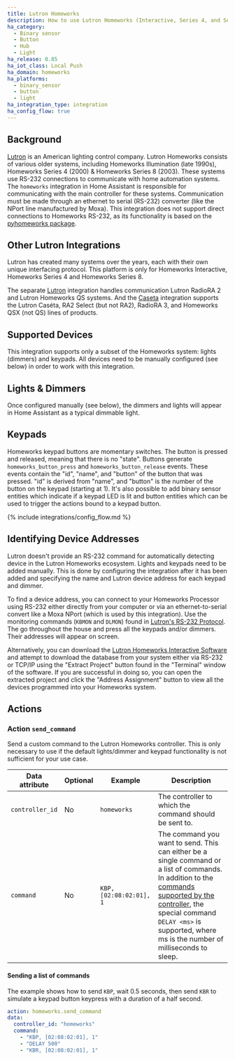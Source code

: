 ```yaml
---
title: Lutron Homeworks
description: How to use Lutron Homeworks (Interactive, Series 4, and Series 8) with Home Assistant.
ha_category:
  - Binary sensor
  - Button
  - Hub
  - Light
ha_release: 0.85
ha_iot_class: Local Push
ha_domain: homeworks
ha_platforms:
  - binary_sensor
  - button
  - light
ha_integration_type: integration
ha_config_flow: true
---
```

## Background
[Lutron](https://www.lutron.com/) is an American lighting control company. Lutron Homeworks consists of various older systems, including Homeworks Illumination (late 1990s), Homeworks Series 4 (2000) & Homeworks Series 8 (2003). These systems use RS-232 connections to communicate with home automation systems.  The `homeworks` integration in Home Assistant is responsible for communicating with the main controller for these systems.  Communication must be made through an ethernet to serial (RS-232) converter (like the NPort line manufactured by Moxa). This integration does not support direct connections to Homeworks RS-232, as its functionality is based on the [pyhomeworks package](https://github.com/dubnom/pyhomeworks).

## Other Lutron Integrations
Lutron has created many systems over the years, each with their own unique interfacing protocol.  This platform is only for Homeworks Interactive, Homeworks Series 4 and Homeworks Series 8.  

The separate [Lutron](/integrations/lutron/) integration handles communication Lutron RadioRA 2 and Lutron Homeworks QS systems. And the [Caseta](/integrations/lutron_caseta/) integration supports the Lutron Caséta, RA2 Select (but not RA2), RadioRA 3, and Homeworks QSX (not QS) lines of products. 

## Supported Devices
This integration supports only a subset of the Homeworks system: lights (dimmers) and keypads. All devices need to be manually configured (see below) in order to work with this integration. 

## Lights & Dimmers
Once configured manually (see below), the dimmers and lights will appear in Home Assistant as a typical dimmable light.

## Keypads
Homeworks keypad buttons are momentary switches.  The button is pressed and released, meaning that there is no "state".  Buttons generate `homeworks_button_press` and `homeworks_button_release` events.  These events contain the "id", "name", and "button" of the button that was pressed.  "id" is derived from "name", and "button" is the number of the button on the keypad (starting at 1). It's also possible to add binary sensor entities which indicate if a keypad LED is lit and button entities which can be used to trigger the actions bound to a keypad button.

{% include integrations/config_flow.md %}

## Identifying Device Addresses
Lutron doesn't provide an RS-232 command for automatically detecting device in the Lutron Homeworks ecosystem. Lights and keypads need to be added manually. This is done by configuring the integration after it has been added and specifying the name and Lutron device address for each keypad and dimmer.

To find a device address, you can connect to your Homeworks Processor using RS-232 either directly from your computer or via an ethernet-to-serial convert like a Moxa NPort (which is used by this integration). Use the monitoring commands (`KBMON` and `DLMON`) found in [Lutron's RS-232 Protocol](https://assets.lutron.com/a/documents/hwi%20rs232%20protocol.pdf). The go throughout the house and press all the keypads and/or dimmers. Their addresses will appear on screen.

Alternatively, you can download the [Lutron Homeworks Interactive Software](https://files.lutron.com/hwi/software/Hwi5491-HOV.Exe) and attempt to download the database from your system either via RS-232 or TCP/IP using the "Extract Project" button found in the "Terminal" window of the software. If you are successful in doing so, you can open the extracted project and click the "Address Assignment" button to view all the devices programmed into your Homeworks system.

## Actions

### Action `send_command`

Send a custom command to the Lutron Homeworks controller. This is only necessary to use if the default lights/dimmer and keypad functionality is not sufficient for your use case.  

| Data attribute | Optional | Example                 | Description                                         |
| ---------------------- | -------- | ----------------------- | --------------------------------------------------- |
| `controller_id`        | No       | `homeworks`             | The controller to which the command should be sent to. |
| `command`              | No       | `KBP, [02:08:02:01], 1` | The command you want to send. This can either be a single command or a list of commands. In addition to the [commands supported by the controller](https://assets.lutron.com/a/documents/hwi%20rs232%20protocol.pdf), the special command `DELAY <ms>` is supported, where ms is the number of milliseconds to sleep. |

#### Sending a list of commands 

The example shows how to send `KBP`, wait 0.5 seconds, then send `KBR` to simulate a keypad button keypress with a duration of a half second.

```yaml
action: homeworks.send_command
data:
  controller_id: "homeworks"
  command:
    - "KBP, [02:08:02:01], 1"
    - "DELAY 500"
    - "KBR, [02:08:02:01], 1"
```
